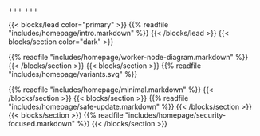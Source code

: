 +++
+++


{{< blocks/lead color="primary" >}}
{{% readfile "includes/homepage/intro.markdown" %}}
{{< /blocks/lead >}}
{{< blocks/section color="dark" >}}

{{% readfile "includes/homepage/worker-node-diagram.markdown" %}}
{{< /blocks/section >}}
{{< blocks/section >}}
{{% readfile "includes/homepage/variants.svg" %}}

{{% readfile "includes/homepage/minimal.markdown" %}}
{{< /blocks/section >}}
{{< blocks/section >}}
{{% readfile "includes/homepage/safe-update.markdown" %}}
{{< /blocks/section >}}
{{< blocks/section >}}
{{% readfile "includes/homepage/security-focused.markdown" %}}
{{< /blocks/section >}}

